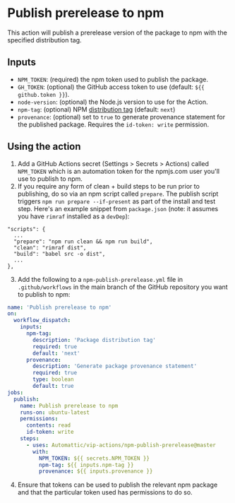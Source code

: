 # Publish prerelease to npm

This action will publish a prerelease version of the package to npm with the specified distribution tag.

## Inputs

* `NPM_TOKEN`: (required) the npm token used to publish the package.
* `GH_TOKEN`: (optional) the GitHub access token to use (default: `${{ github.token }}`).
* `node-version`: (optional) the Node.js version to use for the Action.
* `npm-tag`: (optional) NPM [distribution tag](https://docs.npmjs.com/adding-dist-tags-to-packages) (default: `next`)
* `provenance`: (optional) set to `true` to generate provenance statement for the published package. Requires the `id-token: write` permission.

## Using the action

1. Add a GitHub Actions secret (Settings > Secrets > Actions) called `NPM_TOKEN` which is an automation token for the npmjs.com user you'll use to publish to npm.
2. If you require any form of clean + build steps to be run prior to publishing, do so via an npm script called `prepare`. The publish script triggers `npm run prepare --if-present` as part of the install and test step. Here's an example snippet from `package.json` (note: it assumes you have `rimraf` installed as a `devDep`):

```
"scripts": {
  ...
  "prepare": "npm run clean && npm run build",
  "clean": "rimraf dist",
  "build": "babel src -o dist",
  ...
},
```

3. Add the following to a `npm-publish-prerelease.yml` file in `.github/workflows` in the main branch of the GitHub repository you want to publish to npm:

```yaml
name: 'Publish prerelease to npm'
on:
  workflow_dispatch:
    inputs:
      npm-tag:
        description: 'Package distribution tag'
        required: true
        default: 'next'
      provenance:
        description: 'Generate package provenance statement'
        required: true
        type: boolean
        default: true
jobs:
  publish:
    name: Publish prerelease to npm
    runs-on: ubuntu-latest
    permissions:
      contents: read
      id-token: write
    steps:
      - uses: Automattic/vip-actions/npm-publish-prerelease@master
        with:
          NPM_TOKEN: ${{ secrets.NPM_TOKEN }}
          npm-tag: ${{ inputs.npm-tag }}
          provenance: ${{ inputs.provenance }}
```

4. Ensure that tokens can be used to publish the relevant npm package and that the particular token used has permissions to do so.
